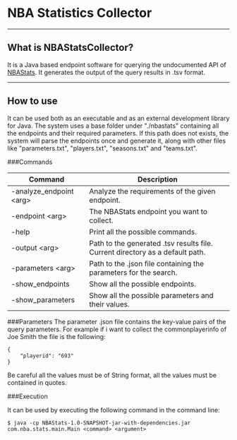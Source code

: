 # NBA Statistics Collector

----
## What is NBAStatsCollector?

It is a Java based endpoint software for querying the undocumented API of [NBAStats](http://stats.nba.com/). It generates the output of the query results in .tsv format.

----
## How to use
It can be used both as an executable and as an external development library for Java. The system uses a base folder under "./nbastats" containing all the endpoints and their required parameters. 
If this path does not exists, the system will parse the endpoints once and generate it, along with other files like "parameters.txt", "players.txt", "seasons.txt" and "teams.txt".

###Commands

| Command                     | Description                                                                   |
|-----------------------------|-------------------------------------------------------------------------------|
| -analyze_endpoint \<arg\>   | Analyze the requirements of the given endpoint.                               |
| -endpoint \<arg\>           | The NBAStats endpoint you want to collect.                                    |
| -help                       | Print all the possible commands.                                              |
| -output \<arg\>             | Path to the generated .tsv results file. Current directory as a default path. |
| -parameters \<arg\>         | Path to the .json file containing the parameters for the search.              |
| -show_endpoints             | Show all the possible endpoints.                                              |
| -show_parameters            | Show all the possible parameters and their values.                            |

###Parameters
The parameter .json file contains the key-value pairs of the query parameters. For example if i want to collect the commonplayerinfo of Joe Smith the file is the following:
  
	{
		"playerid": "693"
	}
	
Be careful all the values must be of String format, all the values must be contained in quotes.

###Execution

It can be used by executing the following command in the command line:
    
    $ java -cp NBAStats-1.0-SNAPSHOT-jar-with-dependencies.jar com.nba.stats.main.Main <command> <argument>
